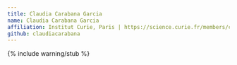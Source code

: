 ```yaml
---
title: Claudia Carabana Garcia
name: Claudia Carabana Garcia
affiliation: Institut Curie, Paris | https://science.curie.fr/members/claudia-carabana/
github: claudiacarabana
---
```

{% include warning/stub %}

